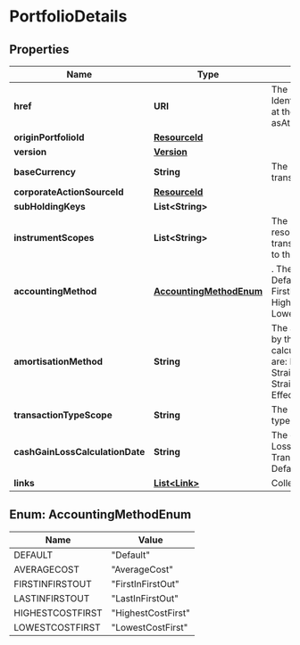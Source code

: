 

# PortfolioDetails


## Properties

Name | Type | Description | Notes
------------ | ------------- | ------------- | -------------
**href** | **URI** | The specific Uniform Resource Identifier (URI) for this resource at the requested effective and asAt datetime. |  [optional]
**originPortfolioId** | [**ResourceId**](ResourceId.md) |  | 
**version** | [**Version**](Version.md) |  | 
**baseCurrency** | **String** | The base currency of the transaction portfolio. | 
**corporateActionSourceId** | [**ResourceId**](ResourceId.md) |  |  [optional]
**subHoldingKeys** | **List&lt;String&gt;** |  |  [optional]
**instrumentScopes** | **List&lt;String&gt;** | The resolution strategy used to resolve instruments of transactions/holdings upserted to the transaction portfolio. |  [optional]
**accountingMethod** | [**AccountingMethodEnum**](#AccountingMethodEnum) | . The available values are: Default, AverageCost, FirstInFirstOut, LastInFirstOut, HighestCostFirst, LowestCostFirst |  [optional]
**amortisationMethod** | **String** | The amortisation method used by the portfolio for the calculation. The available values are: NoAmortisation, StraightLine, EffectiveYield, StraightLineSettlementDate, EffectiveYieldSettlementDate |  [optional]
**transactionTypeScope** | **String** | The scope of the transaction types. |  [optional]
**cashGainLossCalculationDate** | **String** | The option when the Cash Gain Loss to be calulated, TransactionDate/SettlementDate. Defaults to SettlementDate. |  [optional]
**links** | [**List&lt;Link&gt;**](Link.md) | Collection of links. |  [optional]



## Enum: AccountingMethodEnum

Name | Value
---- | -----
DEFAULT | &quot;Default&quot;
AVERAGECOST | &quot;AverageCost&quot;
FIRSTINFIRSTOUT | &quot;FirstInFirstOut&quot;
LASTINFIRSTOUT | &quot;LastInFirstOut&quot;
HIGHESTCOSTFIRST | &quot;HighestCostFirst&quot;
LOWESTCOSTFIRST | &quot;LowestCostFirst&quot;



